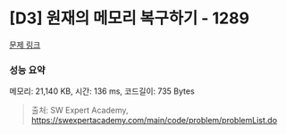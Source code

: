 # [D3] 원재의 메모리 복구하기 - 1289 

[문제 링크](https://swexpertacademy.com/main/code/problem/problemDetail.do?contestProbId=AV19AcoKI9sCFAZN) 

### 성능 요약

메모리: 21,140 KB, 시간: 136 ms, 코드길이: 735 Bytes



> 출처: SW Expert Academy, https://swexpertacademy.com/main/code/problem/problemList.do
